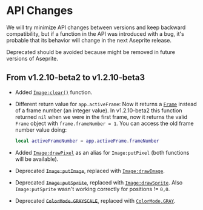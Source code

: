 # API Changes

We will try minimize API changes between versions and keep backward
compatibility, but if a function in the API was introduced with a bug,
it's probable that its behavior will change in the next Aseprite
release.

Deprecated should be avoided because might be removed in future
versions of Aseprite.

## From v1.2.10-beta2 to v1.2.10-beta3

* Added [`Image:clear()`](api/image.md#imageclear) function.

* Different return value for `app.activeFrame`: Now it returns a
  [`Frame`](api/frame.md) instead of a frame number (an integer
  value). In v1.2.10-beta2 this function returned `nil` when we were
  in the first frame, now it returns the valid `Frame` object with
  `frame.frameNumber = 1`. You can access the old frame number value doing:
  ```lua
  local activeFrameNumber = app.activeFrame.frameNumber
  ```

* Added [`Image:drawPixel`](api/image.md#imagedrawpixel) as an alias for
  `Image:putPixel` (both functions will be available).

* Deprecated ~~`Image:putImage`~~, replaced with
  [`Image:drawImage`](api/image.md#imagedrawimage).

* Deprecated ~~`Image:putSprite`~~, replaced with
  [`Image:drawSprite`](api/image.md#imagedrawsprite). Also
  `Image:putSprite` wasn't working correctly for positions != `0,0`.

* Deprecated ~~`ColorMode.GRAYSCALE`~~, replaced with
  [`ColorMode.GRAY`](api/colormode.md#colormodegray).
